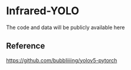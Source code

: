 # Infrared-YOLO

The code and data will be publicly available here



## Reference
https://github.com/bubbliiiing/yolov5-pytorch
